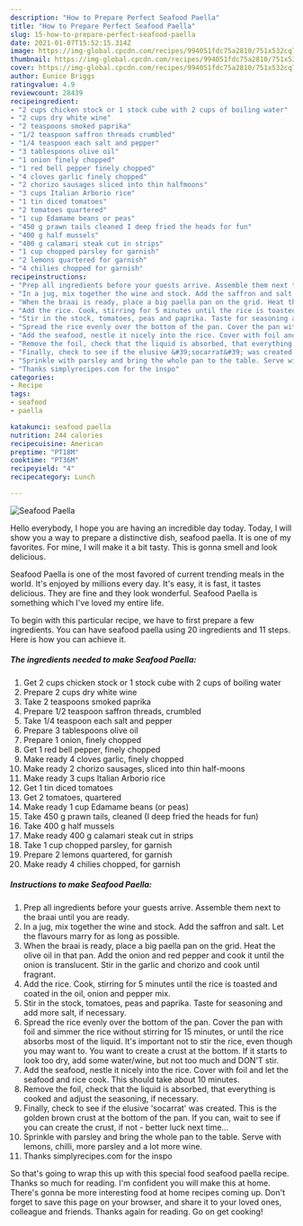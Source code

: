 ```yaml
---
description: "How to Prepare Perfect Seafood Paella"
title: "How to Prepare Perfect Seafood Paella"
slug: 15-how-to-prepare-perfect-seafood-paella
date: 2021-01-07T15:52:15.314Z
image: https://img-global.cpcdn.com/recipes/994051fdc75a2810/751x532cq70/seafood-paella-recipe-main-photo.jpg
thumbnail: https://img-global.cpcdn.com/recipes/994051fdc75a2810/751x532cq70/seafood-paella-recipe-main-photo.jpg
cover: https://img-global.cpcdn.com/recipes/994051fdc75a2810/751x532cq70/seafood-paella-recipe-main-photo.jpg
author: Eunice Briggs
ratingvalue: 4.9
reviewcount: 28439
recipeingredient:
- "2 cups chicken stock or 1 stock cube with 2 cups of boiling water"
- "2 cups dry white wine"
- "2 teaspoons smoked paprika"
- "1/2 teaspoon saffron threads crumbled"
- "1/4 teaspoon each salt and pepper"
- "3 tablespoons olive oil"
- "1 onion finely chopped"
- "1 red bell pepper finely chopped"
- "4 cloves garlic finely chopped"
- "2 chorizo sausages sliced into thin halfmoons"
- "3 cups Italian Arborio rice"
- "1 tin diced tomatoes"
- "2 tomatoes quartered"
- "1 cup Edamame beans or peas"
- "450 g prawn tails cleaned I deep fried the heads for fun"
- "400 g half mussels"
- "400 g calamari steak cut in strips"
- "1 cup chopped parsley for garnish"
- "2 lemons quartered for garnish"
- "4 chilies chopped for garnish"
recipeinstructions:
- "Prep all ingredients before your guests arrive. Assemble them next to the braai until you are ready."
- "In a jug, mix together the wine and stock. Add the saffron and salt. Let the flavours marry for as long as possible."
- "When the braai is ready, place a big paella pan on the grid. Heat the olive oil in that pan. Add the onion and red pepper and cook it until the onion is translucent. Stir in the garlic and chorizo and cook until fragrant."
- "Add the rice. Cook, stirring for 5 minutes until the rice is toasted and coated in the oil, onion and pepper mix."
- "Stir in the stock, tomatoes, peas and paprika. Taste for seasoning and add more salt, if necessary."
- "Spread the rice evenly over the bottom of the pan. Cover the pan with foil and simmer the rice without stirring for 15 minutes, or until the rice absorbs most of the liquid. It&#39;s important not to stir the rice, even though you may want to. You want to create a crust at the bottom. If it starts to look too dry, add some water/wine, but not too much and DON&#39;T stir."
- "Add the seafood, nestle it nicely into the rice. Cover with foil and let the seafood and rice cook. This should take about 10 minutes."
- "Remove the foil, check that the liquid is absorbed, that everything is cooked and adjust the seasoning, if necessary."
- "Finally, check to see if the elusive &#39;socarrat&#39; was created. This is the golden brown crust at the bottom of the pan. If you can, wait to see if you can create the crust, if not - better luck next time..."
- "Sprinkle with parsley and bring the whole pan to the table. Serve with lemons, chilli, more parsley and a lot more wine."
- "Thanks simplyrecipes.com for the inspo"
categories:
- Recipe
tags:
- seafood
- paella

katakunci: seafood paella 
nutrition: 244 calories
recipecuisine: American
preptime: "PT18M"
cooktime: "PT36M"
recipeyield: "4"
recipecategory: Lunch

---
```



![Seafood Paella](https://img-global.cpcdn.com/recipes/994051fdc75a2810/751x532cq70/seafood-paella-recipe-main-photo.jpg)

Hello everybody, I hope you are having an incredible day today. Today, I will show you a way to prepare a distinctive dish, seafood paella. It is one of my favorites. For mine, I will make it a bit tasty. This is gonna smell and look delicious.



Seafood Paella is one of the most favored of current trending meals in the world. It's enjoyed by millions every day. It's easy, it is fast, it tastes delicious. They are fine and they look wonderful. Seafood Paella is something which I've loved my entire life.


To begin with this particular recipe, we have to first prepare a few ingredients. You can have seafood paella using 20 ingredients and 11 steps. Here is how you can achieve it.

<!--inarticleads1-->

##### The ingredients needed to make Seafood Paella:

1. Get 2 cups chicken stock or 1 stock cube with 2 cups of boiling water
1. Prepare 2 cups dry white wine
1. Take 2 teaspoons smoked paprika
1. Prepare 1/2 teaspoon saffron threads, crumbled
1. Take 1/4 teaspoon each salt and pepper
1. Prepare 3 tablespoons olive oil
1. Prepare 1 onion, finely chopped
1. Get 1 red bell pepper, finely chopped
1. Make ready 4 cloves garlic, finely chopped
1. Make ready 2 chorizo sausages, sliced into thin half-moons
1. Make ready 3 cups Italian Arborio rice
1. Get 1 tin diced tomatoes
1. Get 2 tomatoes, quartered
1. Make ready 1 cup Edamame beans (or peas)
1. Take 450 g prawn tails, cleaned (I deep fried the heads for fun)
1. Take 400 g half mussels
1. Make ready 400 g calamari steak cut in strips
1. Take 1 cup chopped parsley, for garnish
1. Prepare 2 lemons quartered, for garnish
1. Make ready 4 chilies chopped, for garnish




<!--inarticleads2-->

##### Instructions to make Seafood Paella:

1. Prep all ingredients before your guests arrive. Assemble them next to the braai until you are ready.
1. In a jug, mix together the wine and stock. Add the saffron and salt. Let the flavours marry for as long as possible.
1. When the braai is ready, place a big paella pan on the grid. Heat the olive oil in that pan. Add the onion and red pepper and cook it until the onion is translucent. Stir in the garlic and chorizo and cook until fragrant.
1. Add the rice. Cook, stirring for 5 minutes until the rice is toasted and coated in the oil, onion and pepper mix.
1. Stir in the stock, tomatoes, peas and paprika. Taste for seasoning and add more salt, if necessary.
1. Spread the rice evenly over the bottom of the pan. Cover the pan with foil and simmer the rice without stirring for 15 minutes, or until the rice absorbs most of the liquid. It&#39;s important not to stir the rice, even though you may want to. You want to create a crust at the bottom. If it starts to look too dry, add some water/wine, but not too much and DON&#39;T stir.
1. Add the seafood, nestle it nicely into the rice. Cover with foil and let the seafood and rice cook. This should take about 10 minutes.
1. Remove the foil, check that the liquid is absorbed, that everything is cooked and adjust the seasoning, if necessary.
1. Finally, check to see if the elusive &#39;socarrat&#39; was created. This is the golden brown crust at the bottom of the pan. If you can, wait to see if you can create the crust, if not - better luck next time...
1. Sprinkle with parsley and bring the whole pan to the table. Serve with lemons, chilli, more parsley and a lot more wine.
1. Thanks simplyrecipes.com for the inspo




So that's going to wrap this up with this special food seafood paella recipe. Thanks so much for reading. I'm confident you will make this at home. There's gonna be more interesting food at home recipes coming up. Don't forget to save this page on your browser, and share it to your loved ones, colleague and friends. Thanks again for reading. Go on get cooking!
